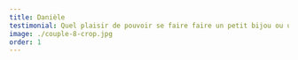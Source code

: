 ```yaml
---
title: Danièle
testimonial: Quel plaisir de pouvoir se faire faire un petit bijou ou un accessoire assorti à une tenue ! Catherine a un goût très sûr et elle a toujours de bonnes idées !
image: ./couple-8-crop.jpg
order: 1
---
```

